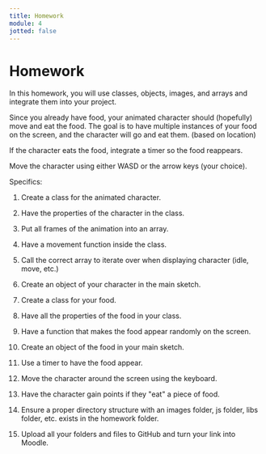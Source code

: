 ```yaml
---
title: Homework
module: 4
jotted: false
---
```


# Homework

<!--
In this homework, you are going to move an animated character.  If you can, relate it to your project.  Create a class of the objects in your project (simple shapes, images, properties, functions) The character should move when either WASD or the arrow keys are pressed (your choice) or independently.  When the character moves, it should go from an idle state to a moving state.

<a href="https://github.com/Montana-Media-Arts/220_CreativeCoding2-Spring2022-Samples/tree/main/Homework%204" target="_new">Homework 4 Example</a>

Specifics:
1.	Create a class for the player
2.	Hold all image objects in an array
3.	Change animations to movement when the WASD or arrow keys are pressed
4.	Have another animation change by key press or some other timing event.
5.	Potentially move the character around the screen.
-->

In this homework, you will use classes, objects, images, and arrays and integrate them into your project.  

Since you already have food, your animated character should (hopefully) move and eat the food. The goal is to have multiple instances of your food on the screen, and the character will go and eat them. (based on location)  

If the character eats the food, integrate a timer so the food reappears. 

Move the character using either WASD or the arrow keys (your choice). 

Specifics:

1. Create a class for the animated character.
2. Have the properties of the character in the class.
3. Put all frames of the animation into an array.
4. Have a movement function inside the class.
5. Call the correct array to iterate over when displaying character (idle, move, etc.)
6. Create an object of your character in the main sketch.
7. Create a class for your food.
8. Have all the properties of the food in your class.
9. Have a function that makes the food appear randomly on the screen.
10. Create an object of the food in your main sketch.
11. Use a timer to have the food appear.
12. Move the character around the screen using the keyboard.

13. Have the character gain points if they "eat" a piece of food.
14. Ensure a proper directory structure with an images folder, js folder, libs folder, etc. exists in the homework folder.
15. Upload all your folders and files to GitHub and turn your link into Moodle.